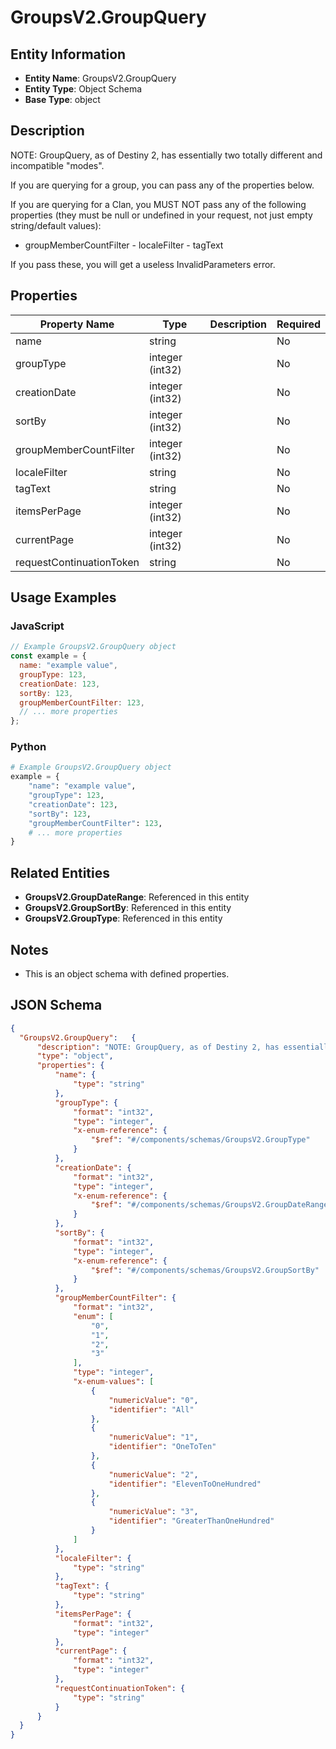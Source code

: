 # GroupsV2.GroupQuery

## Entity Information
- **Entity Name**: GroupsV2.GroupQuery
- **Entity Type**: Object Schema
- **Base Type**: object

## Description
NOTE: GroupQuery, as of Destiny 2, has essentially two totally different and incompatible "modes".
If you are querying for a group, you can pass any of the properties below.
If you are querying for a Clan, you MUST NOT pass any of the following properties (they must be null or undefined in your request, not just empty string/default values):
- groupMemberCountFilter - localeFilter - tagText
If you pass these, you will get a useless InvalidParameters error.

## Properties

| Property Name | Type | Description | Required |
|---------------|------|-------------|----------|
| name | string |  | No |
| groupType | integer (int32) |  | No |
| creationDate | integer (int32) |  | No |
| sortBy | integer (int32) |  | No |
| groupMemberCountFilter | integer (int32) |  | No |
| localeFilter | string |  | No |
| tagText | string |  | No |
| itemsPerPage | integer (int32) |  | No |
| currentPage | integer (int32) |  | No |
| requestContinuationToken | string |  | No |

## Usage Examples

### JavaScript
```javascript
// Example GroupsV2.GroupQuery object
const example = {
  name: "example value",
  groupType: 123,
  creationDate: 123,
  sortBy: 123,
  groupMemberCountFilter: 123,
  // ... more properties
};
```

### Python
```python
# Example GroupsV2.GroupQuery object
example = {
    "name": "example value",
    "groupType": 123,
    "creationDate": 123,
    "sortBy": 123,
    "groupMemberCountFilter": 123,
    # ... more properties
}
```

## Related Entities
- **GroupsV2.GroupDateRange**: Referenced in this entity
- **GroupsV2.GroupSortBy**: Referenced in this entity
- **GroupsV2.GroupType**: Referenced in this entity

## Notes
- This is an object schema with defined properties.

## JSON Schema
```json
{
  "GroupsV2.GroupQuery":   {
      "description": "NOTE: GroupQuery, as of Destiny 2, has essentially two totally different and incompatible \"modes\".\r\nIf you are querying for a group, you can pass any of the properties below.\r\nIf you are querying for a Clan, you MUST NOT pass any of the following properties (they must be null or undefined in your request, not just empty string/default values):\r\n- groupMemberCountFilter - localeFilter - tagText\r\nIf you pass these, you will get a useless InvalidParameters error.",
      "type": "object",
      "properties": {
          "name": {
              "type": "string"
          },
          "groupType": {
              "format": "int32",
              "type": "integer",
              "x-enum-reference": {
                  "$ref": "#/components/schemas/GroupsV2.GroupType"
              }
          },
          "creationDate": {
              "format": "int32",
              "type": "integer",
              "x-enum-reference": {
                  "$ref": "#/components/schemas/GroupsV2.GroupDateRange"
              }
          },
          "sortBy": {
              "format": "int32",
              "type": "integer",
              "x-enum-reference": {
                  "$ref": "#/components/schemas/GroupsV2.GroupSortBy"
              }
          },
          "groupMemberCountFilter": {
              "format": "int32",
              "enum": [
                  "0",
                  "1",
                  "2",
                  "3"
              ],
              "type": "integer",
              "x-enum-values": [
                  {
                      "numericValue": "0",
                      "identifier": "All"
                  },
                  {
                      "numericValue": "1",
                      "identifier": "OneToTen"
                  },
                  {
                      "numericValue": "2",
                      "identifier": "ElevenToOneHundred"
                  },
                  {
                      "numericValue": "3",
                      "identifier": "GreaterThanOneHundred"
                  }
              ]
          },
          "localeFilter": {
              "type": "string"
          },
          "tagText": {
              "type": "string"
          },
          "itemsPerPage": {
              "format": "int32",
              "type": "integer"
          },
          "currentPage": {
              "format": "int32",
              "type": "integer"
          },
          "requestContinuationToken": {
              "type": "string"
          }
      }
  }
}
```
